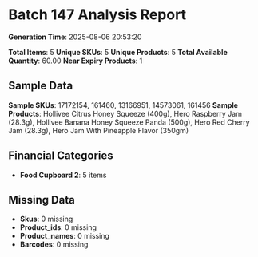# Batch 147 Analysis Report

**Generation Time**: 2025-08-06 20:53:20

**Total Items**: 5
**Unique SKUs**: 5
**Unique Products**: 5
**Total Available Quantity**: 60.00
**Near Expiry Products**: 1

## Sample Data
**Sample SKUs**: 17172154, 161460, 13166951, 14573061, 161456
**Sample Products**: Hollivee Citrus Honey Squeeze (400g), Hero Raspberry Jam (28.3g), Hollivee Banana Honey Squeeze Panda (500g), Hero Red Cherry Jam (28.3g), Hero Jam With Pineapple Flavor (350gm)

## Financial Categories
- **Food Cupboard 2**: 5 items

## Missing Data
- **Skus**: 0 missing
- **Product_ids**: 0 missing
- **Product_names**: 0 missing
- **Barcodes**: 0 missing

